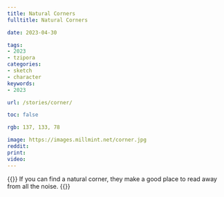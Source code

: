 ```yaml
---
title: Natural Corners
fulltitle: Natural Corners

date: 2023-04-30

tags: 
- 2023
- tzipora
categories:
- sketch
- character
keywords:
- 2023

url: /stories/corner/

toc: false

rgb: 137, 133, 78

image: https://images.millmint.net/corner.jpg
reddit:
print: 
video:
---
```

{{<note caption>}}
If you can find a natural corner, they make a good place to read away from all the noise.
{{</note>}}
